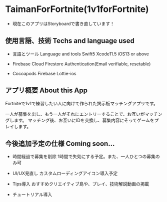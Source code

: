 # TaimanForFortnite(1v1forFortnite)
- 現在このアプリはStoryboardで書き直しています！

## 使用言語、技術 Techs and language used
- 言語とツール Language and tools
 Swift5
 Xcode11.5
 iOS13 or above

- Firebase
 Cloud Firestore
 Authentication(Email verifiable, resetable)
 
- Cocoapods
 Firebase
 Lottie-ios

## アプリ概要 About this App
 Fortniteで1v1で練習したい人に向けて作られた掲示板マッチングアプリです。
 
 一人が募集を出し、もう一人がそれにエントリーすることで、お互いがマッチングします。
 マッチング後、お互いにIDを交換し、募集内容にそってゲームをプレイします。
 
## 今後追加予定の仕様 Coming soon...
- 時間経過で募集を削除
 1時間で失効にする予定。また、一人ひとつの募集のみ可
 
- UI/UX見直し
 カスタムローディングアイコン導入予定
 
- Tips導入
 おすすめクリエイティブ島や、プレイ、技術解説動画の掲載
 
- チュートリアル導入
